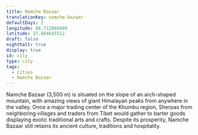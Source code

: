 ```yaml
---
title: Namche Bazaar
translationKey: namche-bazaar
defaultDays: 2
longitude: 86.712869899
latitude: 27.804645512
draft: false
nighthalt: true
display: true
id: city
type: city
tags:
  - Cities
  - Namche Bazaar
---
```

Namche Bazaar (3,500 m) is situated on the slope of an arch-shaped mountain, with amazing views of giant Himalayan peaks from anywhere in the valley. Once a major trading center of the Khumbu region, Sherpas from neighboring villages and traders from Tibet would gather to barter goods displaying exotic traditional arts and crafts. Despite its prosperity, Namche Bazaar still retains its ancient culture, traditions and hospitality.